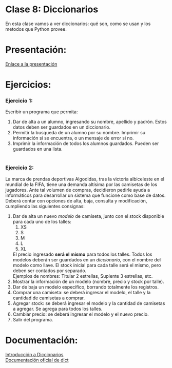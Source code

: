 # Clase 8: Diccionarios

En esta clase vamos a ver diccionarios: qué son, como se usan y los metodos que Python provee.

# Presentación:

[Enlace a la presentación](https://docs.google.com/presentation/d/1V9ZiCz2pGA130qmPhLZQypjRYZWHrRzHhK4WxCWr0bU/edit?usp=sharing)

# Ejercicios:

### Ejercicio 1:

Escribir un programa que permita:

1. Dar de alta a un alumno, ingresando su nombre, apellido y padrón. Estos datos deben ser guardados en un diccionario.
2. Permitir la busqueda de un alumno por su nombre. Imprimir su información si se encuentra, o un mensaje de error si
   no.
3. Imprimir la información de todos los alumnos guardados. Pueden ser guardados en una lista.<br><br>

### Ejercicio 2:

La marca de prendas deportivas Algodidas, tras la victoria albiceleste en el mundial de la FIFA, tiene una demanda
altísima por las camisetas de los jugadores. Ante tal volumen de compras, decidieron pedirle ayuda a informáticos para
desarrollar un sistema que funcione como base de datos. Deberá contar con opciones de alta, baja, consulta y
modificación, cumpliendo las siguientes consignas:
<ol>
    <li>Dar de alta un nuevo <em>modelo</em> de camiseta, junto con el stock disponible para cada uno
    de los talles:
    <ol>
        <li>
            XS
        </li>
        <li>
            S
        </li>
        <li>
            M
        </li>
        <li>
            L
        </li>
        <li>
            XL
        </li>
    </ol>
    El precio ingresado <strong>será el mismo</strong> para todos los talles.
    Todos los modelos deberán ser guardados en un <em>diccionario</em>, con el nombre del modelo como llave.
    El stock inicial para cada talle será el mismo, pero deben ser contados por separado.<br>
    Ejemplos de nombres: Titular 2 estrellas, Suplente 3 estrellas, etc.
    <li>Mostrar la información de un modelo (nombre, precio y stock por talle).</li>
    <li>Dar de baja un modelo especifico, borrando totalmente los registros.</li>
    <li>Comprar una camiseta: se deberá ingresar el modelo, el talle y la cantidad de camisetas a comprar.
    </li>
    <li>Agregar stock: se deberá ingresar el modelo y la cantidad de camisetas a agregar. Se agrega para todos los talles.
    </li>
    <li>Cambiar precio: se deberá ingresar el modelo y el nuevo precio.
    <li>Salir del programa.
    </li>
</ol>

# Documentación:

[Introducción a Diccionarios](https://docs.python.org/3/tutorial/datastructures.html#dictionaries)<br>
[Documentación oficial de dict](https://docs.python.org/3/library/stdtypes.html#mapping-types-dict)
